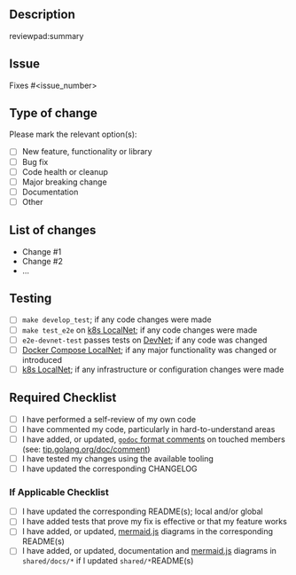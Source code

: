 <!-- REMOVE this comment block after following the instructions
 1. Make the title of the PR is descriptive and follows this format: `[<Module>] <DESCRIPTION>`
 2. Update the _Assigness_, _Labels_, _Projects_, _Milestone_ before submitting the PR for review.
 3. Add label(s) for the purpose (e.g. `persistence`) and, if applicable, priority (e.g. `low`) labels as well.
 4. See our custom action driven labels if you need to trigger a build or interact with an LLM - https://github.com/pokt-network/pocket/blob/main/docs/development/README.md#github-labels
-->

## Description

<!-- REMOVE this comment block after following the instructions
 1. Add a summary of the change including: motivation, reasons, context, dependencies, etc...
 2. If applicable, specify the key files that should be looked at.
 3. If you leave the `reviewpad:summary` block below, it'll autopopulate an AI generated summary. Alternatively, you can leave a `/reviewpad summarize` comment to trigger it manually.
-->
reviewpad:summary

## Issue

Fixes #<issue_number>

## Type of change

Please mark the relevant option(s):

- [ ] New feature, functionality or library
- [ ] Bug fix
- [ ] Code health or cleanup
- [ ] Major breaking change
- [ ] Documentation
- [ ] Other <!-- add details here if it a different type of change -->

## List of changes

<!-- REMOVE this comment block after following the instructions
 List out all the changes made
-->

- Change #1
- Change #2
- ...

## Testing

- [ ] `make develop_test`; if any code changes were made
- [ ] `make test_e2e` on [k8s LocalNet](https://github.com/pokt-network/pocket/blob/main/build/localnet/README.md); if any code changes were made
- [ ] `e2e-devnet-test` passes tests on [DevNet](https://pocketnetwork.notion.site/How-to-DevNet-ff1598f27efe44c09f34e2aa0051f0dd); if any code was changed
- [ ] [Docker Compose LocalNet](https://github.com/pokt-network/pocket/blob/main/docs/development/README.md); if any major functionality was changed or introduced
- [ ] [k8s LocalNet](https://github.com/pokt-network/pocket/blob/main/build/localnet/README.md); if any infrastructure or configuration changes were made

<!-- REMOVE this comment block after following the instructions
 If you added additional tests or infrastructure, describe it here.
 Bonus points for images and videos or gifs.
-->

## Required Checklist

- [ ] I have performed a self-review of my own code
- [ ] I have commented my code, particularly in hard-to-understand areas
- [ ] I have added, or updated, [`godoc` format comments](https://go.dev/blog/godoc) on touched members (see: [tip.golang.org/doc/comment](https://tip.golang.org/doc/comment))
- [ ] I have tested my changes using the available tooling
- [ ] I have updated the corresponding CHANGELOG

### If Applicable Checklist

- [ ] I have updated the corresponding README(s); local and/or global
- [ ] I have added tests that prove my fix is effective or that my feature works
- [ ] I have added, or updated, [mermaid.js](https://mermaid-js.github.io) diagrams in the corresponding README(s)
- [ ] I have added, or updated, documentation and [mermaid.js](https://mermaid-js.github.io) diagrams in `shared/docs/*` if I updated `shared/*`README(s)
